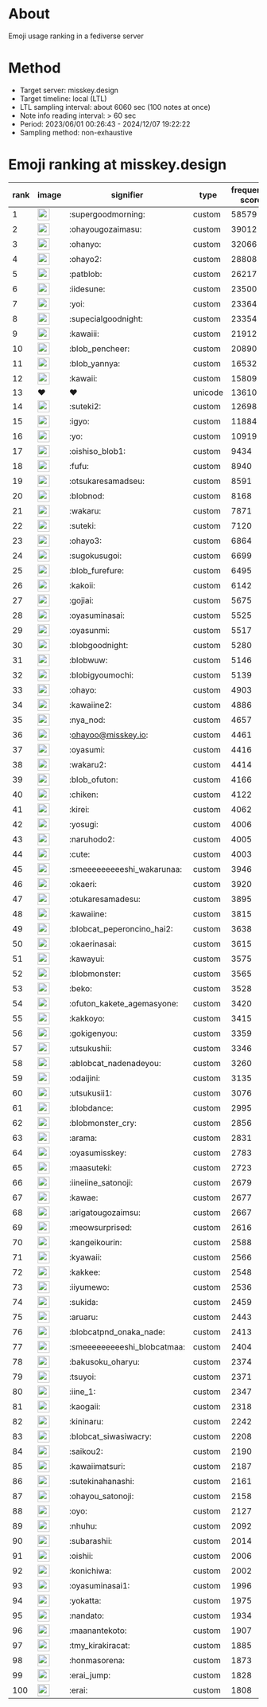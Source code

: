 # About
Emoji usage ranking in a fediverse server

# Method
- Target server: misskey.design
- Target timeline: local (LTL)
- LTL sampling interval: about 6060 sec (100 notes at once)
- Note info reading interval: > 60 sec
- Period: 2023/06/01 00:26:43 - 2024/12/07 19:22:22 
- Sampling method: non-exhaustive

# Emoji ranking at misskey.design

|rank|image|signifier|type|frequency score|
|----|----|----|----|----|
|1|<img height="24" src="https://misskey.design/emoji/supergoodmorning.webp">|:supergoodmorning:|custom|58579|
|2|<img height="24" src="https://misskey.design/emoji/ohayougozaimasu.webp">|:ohayougozaimasu:|custom|39012|
|3|<img height="24" src="https://misskey.design/emoji/ohanyo.webp">|:ohanyo:|custom|32066|
|4|<img height="24" src="https://misskey.design/emoji/ohayo2.webp">|:ohayo2:|custom|28808|
|5|<img height="24" src="https://misskey.design/emoji/patblob.webp">|:patblob:|custom|26217|
|6|<img height="24" src="https://misskey.design/emoji/iidesune.webp">|:iidesune:|custom|23500|
|7|<img height="24" src="https://misskey.design/emoji/yoi.webp">|:yoi:|custom|23364|
|8|<img height="24" src="https://misskey.design/emoji/supecialgoodnight.webp">|:supecialgoodnight:|custom|23354|
|9|<img height="24" src="https://misskey.design/emoji/kawaiii.webp">|:kawaiii:|custom|21912|
|10|<img height="24" src="https://misskey.design/emoji/blob_pencheer.webp">|:blob_pencheer:|custom|20890|
|11|<img height="24" src="https://misskey.design/emoji/blob_yannya.webp">|:blob_yannya:|custom|16532|
|12|<img height="24" src="https://misskey.design/emoji/kawaii.webp">|:kawaii:|custom|15809|
|13|❤|❤|unicode|13610|
|14|<img height="24" src="https://misskey.design/emoji/suteki2.webp">|:suteki2:|custom|12698|
|15|<img height="24" src="https://misskey.design/emoji/igyo.webp">|:igyo:|custom|11884|
|16|<img height="24" src="https://misskey.design/emoji/yo.webp">|:yo:|custom|10919|
|17|<img height="24" src="https://misskey.design/emoji/oishiso_blob1.webp">|:oishiso_blob1:|custom|9434|
|18|<img height="24" src="https://misskey.design/emoji/fufu.webp">|:fufu:|custom|8940|
|19|<img height="24" src="https://misskey.design/emoji/otsukaresamadseu.webp">|:otsukaresamadseu:|custom|8591|
|20|<img height="24" src="https://misskey.design/emoji/blobnod.webp">|:blobnod:|custom|8168|
|21|<img height="24" src="https://misskey.design/emoji/wakaru.webp">|:wakaru:|custom|7871|
|22|<img height="24" src="https://misskey.design/emoji/suteki.webp">|:suteki:|custom|7120|
|23|<img height="24" src="https://misskey.design/emoji/ohayo3.webp">|:ohayo3:|custom|6864|
|24|<img height="24" src="https://misskey.design/emoji/sugokusugoi.webp">|:sugokusugoi:|custom|6699|
|25|<img height="24" src="https://misskey.design/emoji/blob_furefure.webp">|:blob_furefure:|custom|6495|
|26|<img height="24" src="https://misskey.design/emoji/kakoii.webp">|:kakoii:|custom|6142|
|27|<img height="24" src="https://misskey.design/emoji/gojiai.webp">|:gojiai:|custom|5675|
|28|<img height="24" src="https://misskey.design/emoji/oyasuminasai.webp">|:oyasuminasai:|custom|5525|
|29|<img height="24" src="https://misskey.design/emoji/oyasunmi.webp">|:oyasunmi:|custom|5517|
|30|<img height="24" src="https://misskey.design/emoji/blobgoodnight.webp">|:blobgoodnight:|custom|5280|
|31|<img height="24" src="https://misskey.design/emoji/blobwuw.webp">|:blobwuw:|custom|5146|
|32|<img height="24" src="https://misskey.design/emoji/blobigyoumochi.webp">|:blobigyoumochi:|custom|5139|
|33|<img height="24" src="https://misskey.design/emoji/ohayo.webp">|:ohayo:|custom|4903|
|34|<img height="24" src="https://misskey.design/emoji/kawaiine2.webp">|:kawaiine2:|custom|4886|
|35|<img height="24" src="https://misskey.design/emoji/nya_nod.webp">|:nya_nod:|custom|4657|
|36|<img height="24" src="https://misskey.design/emoji/ohayoo.webp">|:ohayoo@misskey.io:|custom|4461|
|37|<img height="24" src="https://misskey.design/emoji/oyasumi.webp">|:oyasumi:|custom|4416|
|38|<img height="24" src="https://misskey.design/emoji/wakaru2.webp">|:wakaru2:|custom|4414|
|39|<img height="24" src="https://misskey.design/emoji/blob_ofuton.webp">|:blob_ofuton:|custom|4166|
|40|<img height="24" src="https://misskey.design/emoji/chiken.webp">|:chiken:|custom|4122|
|41|<img height="24" src="https://misskey.design/emoji/kirei.webp">|:kirei:|custom|4062|
|42|<img height="24" src="https://misskey.design/emoji/yosugi.webp">|:yosugi:|custom|4006|
|43|<img height="24" src="https://misskey.design/emoji/naruhodo2.webp">|:naruhodo2:|custom|4005|
|44|<img height="24" src="https://misskey.design/emoji/cute.webp">|:cute:|custom|4003|
|45|<img height="24" src="https://misskey.design/emoji/smeeeeeeeeeshi_wakarunaa.webp">|:smeeeeeeeeeshi_wakarunaa:|custom|3946|
|46|<img height="24" src="https://misskey.design/emoji/okaeri.webp">|:okaeri:|custom|3920|
|47|<img height="24" src="https://misskey.design/emoji/otukaresamadesu.webp">|:otukaresamadesu:|custom|3895|
|48|<img height="24" src="https://misskey.design/emoji/kawaiine.webp">|:kawaiine:|custom|3815|
|49|<img height="24" src="https://misskey.design/emoji/blobcat_peperoncino_hai2.webp">|:blobcat_peperoncino_hai2:|custom|3638|
|50|<img height="24" src="https://misskey.design/emoji/okaerinasai.webp">|:okaerinasai:|custom|3615|
|51|<img height="24" src="https://misskey.design/emoji/kawayui.webp">|:kawayui:|custom|3575|
|52|<img height="24" src="https://misskey.design/emoji/blobmonster.webp">|:blobmonster:|custom|3565|
|53|<img height="24" src="https://misskey.design/emoji/beko.webp">|:beko:|custom|3528|
|54|<img height="24" src="https://misskey.design/emoji/ofuton_kakete_agemasyone.webp">|:ofuton_kakete_agemasyone:|custom|3420|
|55|<img height="24" src="https://misskey.design/emoji/kakkoyo.webp">|:kakkoyo:|custom|3415|
|56|<img height="24" src="https://misskey.design/emoji/gokigenyou.webp">|:gokigenyou:|custom|3359|
|57|<img height="24" src="https://misskey.design/emoji/utsukushii.webp">|:utsukushii:|custom|3346|
|58|<img height="24" src="https://misskey.design/emoji/ablobcat_nadenadeyou.webp">|:ablobcat_nadenadeyou:|custom|3260|
|59|<img height="24" src="https://misskey.design/emoji/odaijini.webp">|:odaijini:|custom|3135|
|60|<img height="24" src="https://misskey.design/emoji/utsukusii1.webp">|:utsukusii1:|custom|3076|
|61|<img height="24" src="https://misskey.design/emoji/blobdance.webp">|:blobdance:|custom|2995|
|62|<img height="24" src="https://misskey.design/emoji/blobmonster_cry.webp">|:blobmonster_cry:|custom|2856|
|63|<img height="24" src="https://misskey.design/emoji/arama.webp">|:arama:|custom|2831|
|64|<img height="24" src="https://misskey.design/emoji/oyasumisskey.webp">|:oyasumisskey:|custom|2783|
|65|<img height="24" src="https://misskey.design/emoji/maasuteki.webp">|:maasuteki:|custom|2723|
|66|<img height="24" src="https://misskey.design/emoji/iineiine_satonoji.webp">|:iineiine_satonoji:|custom|2679|
|67|<img height="24" src="https://misskey.design/emoji/kawae.webp">|:kawae:|custom|2677|
|68|<img height="24" src="https://misskey.design/emoji/arigatougozaimsu.webp">|:arigatougozaimsu:|custom|2667|
|69|<img height="24" src="https://misskey.design/emoji/meowsurprised.webp">|:meowsurprised:|custom|2616|
|70|<img height="24" src="https://misskey.design/emoji/kangeikourin.webp">|:kangeikourin:|custom|2588|
|71|<img height="24" src="https://misskey.design/emoji/kyawaii.webp">|:kyawaii:|custom|2566|
|72|<img height="24" src="https://misskey.design/emoji/kakkee.webp">|:kakkee:|custom|2548|
|73|<img height="24" src="https://misskey.design/emoji/iiyumewo.webp">|:iiyumewo:|custom|2536|
|74|<img height="24" src="https://misskey.design/emoji/sukida.webp">|:sukida:|custom|2459|
|75|<img height="24" src="https://misskey.design/emoji/aruaru.webp">|:aruaru:|custom|2443|
|76|<img height="24" src="https://misskey.design/emoji/blobcatpnd_onaka_nade.webp">|:blobcatpnd_onaka_nade:|custom|2413|
|77|<img height="24" src="https://misskey.design/emoji/smeeeeeeeeeshi_blobcatmaa.webp">|:smeeeeeeeeeshi_blobcatmaa:|custom|2404|
|78|<img height="24" src="https://misskey.design/emoji/bakusoku_oharyu.webp">|:bakusoku_oharyu:|custom|2374|
|79|<img height="24" src="https://misskey.design/emoji/tsuyoi.webp">|:tsuyoi:|custom|2371|
|80|<img height="24" src="https://misskey.design/emoji/iine_1.webp">|:iine_1:|custom|2347|
|81|<img height="24" src="https://misskey.design/emoji/kaogaii.webp">|:kaogaii:|custom|2318|
|82|<img height="24" src="https://misskey.design/emoji/kininaru.webp">|:kininaru:|custom|2242|
|83|<img height="24" src="https://misskey.design/emoji/blobcat_siwasiwacry.webp">|:blobcat_siwasiwacry:|custom|2208|
|84|<img height="24" src="https://misskey.design/emoji/saikou2.webp">|:saikou2:|custom|2190|
|85|<img height="24" src="https://misskey.design/emoji/kawaiimatsuri.webp">|:kawaiimatsuri:|custom|2187|
|86|<img height="24" src="https://misskey.design/emoji/sutekinahanashi.webp">|:sutekinahanashi:|custom|2161|
|87|<img height="24" src="https://misskey.design/emoji/ohayou_satonoji.webp">|:ohayou_satonoji:|custom|2158|
|88|<img height="24" src="https://misskey.design/emoji/oyo.webp">|:oyo:|custom|2127|
|89|<img height="24" src="https://misskey.design/emoji/nhuhu.webp">|:nhuhu:|custom|2092|
|90|<img height="24" src="https://misskey.design/emoji/subarashii.webp">|:subarashii:|custom|2014|
|91|<img height="24" src="https://misskey.design/emoji/oishii.webp">|:oishii:|custom|2006|
|92|<img height="24" src="https://misskey.design/emoji/konichiwa.webp">|:konichiwa:|custom|2002|
|93|<img height="24" src="https://misskey.design/emoji/oyasuminasai1.webp">|:oyasuminasai1:|custom|1996|
|94|<img height="24" src="https://misskey.design/emoji/yokatta.webp">|:yokatta:|custom|1975|
|95|<img height="24" src="https://misskey.design/emoji/nandato.webp">|:nandato:|custom|1934|
|96|<img height="24" src="https://misskey.design/emoji/maanantekoto.webp">|:maanantekoto:|custom|1907|
|97|<img height="24" src="https://misskey.design/emoji/tmy_kirakiracat.webp">|:tmy_kirakiracat:|custom|1885|
|98|<img height="24" src="https://misskey.design/emoji/honmasorena.webp">|:honmasorena:|custom|1873|
|99|<img height="24" src="https://misskey.design/emoji/erai_jump.webp">|:erai_jump:|custom|1828|
|100|<img height="24" src="https://misskey.design/emoji/erai.webp">|:erai:|custom|1808|
